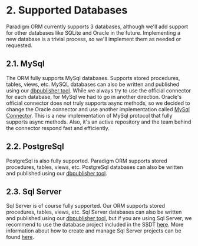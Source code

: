 # 2. Supported Databases
Paradigm ORM currently supports 3 databases, although we'll add support for other databases like SQLite and Oracle in the future. Implementing a new database is a trivial process, so we'll implement them as needed or requested.

## 2.1. MySql
The ORM fully supports MySql databases. Supports stored procedures, tables, views, etc. MySQL databases can also be written and published using our [dbpublisher tool](~/articles/6.dbpublisher/index.md).
While we always try to use the official connector for each database, for MySql we had to go in another direction. Oracle's official connector does not truly supports async methods, so we decided to change the Oracle connector and use another implementation called [MySql Connector](https://mysql-net.github.io/MySqlConnector/). This is a new implementation of MySql protocol that fully supports async methods. Also, it's an active repository and the team behind the connector respond fast and efficiently.

## 2.2. PostgreSql
PostgreSql is also fully supported. Paradigm ORM supports stored procedures, tables, views, etc. PostgreSql databases can also be written and published using our [dbpublisher tool](~/articles/6.dbpublisher/index.md).

## 2.3. Sql Server
Sql Server is of course fully supported. Our ORM supports stored procedures, tables, views, etc. Sql Server databases can also be written and published using our [dbpublisher tool](~/articles/6.dbpublisher/index.md), but if you are using Sql Server, we recommend to use the database project included in the SSDT [here](https://www.visualstudio.com/vs/ssdt/). More information about how to create and manage Sql Server projects can be found [here](https://www.codeproject.com/Articles/825831/SQL-Server-Database-Development-in-Visual-Studio).